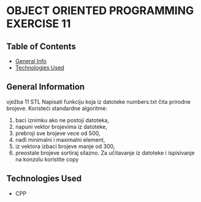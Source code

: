 # OBJECT ORIENTED PROGRAMMING EXERCISE 11

## Table of Contents
* [General Info](#general-information)
* [Technologies Used](#technologies-used)

## General Information
vježba 11
STL
Napisati funkciju koja iz datoteke numbers.txt čita prirodne brojeve. Koristeći standardne algoritme:
1. baci iznimku ako ne postoji datoteka,
2. napuni vektor brojevima iz datoteke,
3. prebroji sve brojeve vece od 500,
4. nađi minimalni i maximalni element,
5. iz vektora izbaci brojeve manje od 300,
6. preostale brojeve sortiraj silazno.
Za učitavanje iz datoteke i ispisivanje na konzolu koristite copy

## Technologies Used
- CPP